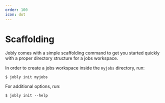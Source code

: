 ```yaml
---
order: 100
icon: dot
---
```


# Scaffolding

Jobly comes with a simple scaffolding command to get you started quickly with a proper directory structure for a jobs workspace.

In order to create a jobs workspace inside the `myjobs` directory, run:

```shell
$ jobly init myjobs
```

For additional options, run:


```shell
$ jobly init --help
```



